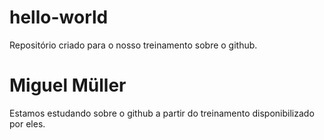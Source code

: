 # hello-world
Repositório criado para o nosso treinamento sobre o github.
# Miguel Müller
Estamos estudando sobre o github a partir do treinamento disponibilizado por eles.


